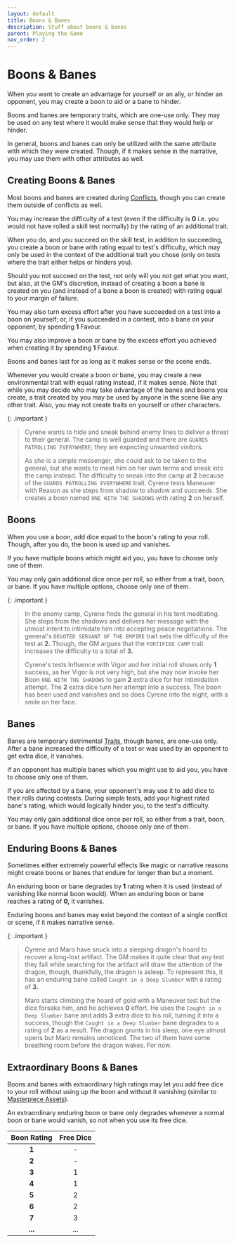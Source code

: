```yaml
---
layout: default
title: Boons & Banes
description: Stuff about boons & banes
parent: Playing the Game
nav_order: 2
---
```


# Boons & Banes

When you want to create an advantage for yourself or an ally, or hinder an opponent, you may create a boon to aid or a bane to hinder.

Boons and banes are temporary traits, which are one-use only. They may be used on any test where it would make sense that they would help or hinder.

In general, boons and banes can only be utilized with the same attribute with which they were created. Though, if it makes sense in the narrative, you may use them with other attributes as well.


## Creating Boons & Banes

Most boons and banes are created during [Conflicts](conflicts#gaining-an-advantage), though you can create them outside of conflicts as well.

You may increase the difficulty of a test (even if the difficulty is **0** i.e. you would not have rolled a skill test normally) by the rating of an additional trait.

When you do, and you succeed on the skill test, in addition to succeeding, you create a boon or bane with rating equal to test's difficulty, which may only be used in the context of the additional trait you chose (only on tests where the trait either helps or hinders you).

Should you not succeed on the test, not only will you not get what you want, but also, at the GM's discretion, instead of creating a boon a bane is created on you (and instead of a bane a boon is created) with rating equal to your margin of failure.

You may also turn excess effort after you have succeeded on a test into a boon on yourself; or, if you succeeded in a contest, into a bane on your opponent, by spending **1** Favour.

You may also improve a boon or bane by the excess effort you achieved when creating it by spending **1** Favour.  

Boons and banes last for as long as it makes sense or the scene ends.

Whenever you would create a boon or bane, you may create a new environmental trait with equal rating instead, if it makes sense. Note that while you may decide who may take advantage of the banes and boons you create, a trait created by you may be used by anyone in the scene like any other trait. Also, you may not create traits on yourself or other characters.

{: .important }
> Cyrene wants to hide and sneak behind enemy lines to deliver a threat to their general. The camp is well guarded and there are `GUARDS PATROLLING EVERYWHERE`; they are expecting unwanted visitors.
> 
> As she is a simple messenger, she could ask to be taken to the general, but she wants to meat him on her own terms and sneak into the camp instead. The difficulty to sneak into the camp at **2** because of the `GUARDS PATROLLING EVERYWHERE` trait. Cyrene tests Maneuver with Reason as she steps from shadow to shadow and succeeds. She creates a boon named `ONE WITH THE SHADOWS` with rating **2** on herself.


## Boons

When you use a boon, add dice equal to the boon's rating to your roll. Though, after you do, the boon is used up and vanishes.

If you have multiple boons which might aid you, you have to choose only one of them.

You may only gain additional dice once per roll, so either from a trait, boon, or bane. If you have multiple options, choose only one of them.

{: .important }
> In the enemy camp, Cyrene finds the general in his tent meditating. She steps from the shadows and delivers her message with the utmost intent to intimidate him into accepting peace negotiations. The general's `DEVOTED SERVANT OF THE EMPIRE` trait sets the difficulty of the test at **2.** Though, the GM argues that the `FORTIFIED CAMP` trait increases the difficulty to a total of **3.**
>
> Cyrene's tests Influence with Vigor and her initial roll shows only **1** success, as her Vigor is not very high, but she may now invoke her Boon `ONE WITH THE SHADOWS` to gain **2** extra dice for her intimidation attempt. The **2** extra dice turn her attempt into a success. The boon has been used and vanishes and so does Cyrene into the night, with a smile on her face.


## Banes

Banes are temporary detrimental [Traits](../characters/traits), though banes, are one-use only. After a bane increased the difficulty of a test or was used by an opponent to get extra dice, it vanishes.

If an opponent has multiple banes which you might use to aid you, you have to choose only one of them.

If you are affected by a bane, your opponent's may use it to add dice to their rolls during contests. During simple tests, add your highest rated bane's rating, which would logically hinder you, to the test's difficulty.

You may only gain additional dice once per roll, so either from a trait, boon, or bane. If you have multiple options, choose only one of them.


## Enduring Boons & Banes

Sometimes either extremely powerful effects like magic or narrative reasons might create boons or banes that endure for longer than but a moment.

An enduring boon or bane degrades by **1** rating when it is used (instead of vanishing like normal boon would). When an enduring boon or bane reaches a rating of **0,** it vanishes.

Enduring boons and banes may exist beyond the context of a single conflict or scene, if it makes narrative sense.

{: .important }
> Cyrene and Maro have snuck into a sleeping dragon's hoard to recover a long-lost artifact. The GM makes it quite clear that any test they fail while searching for the artifact will draw the attention of the dragon, though, thankfully, the dragon is asleep. To represent this, it has an enduring bane called `Caught in a Deep Slumber` with a rating of **3.**
>
> Maro starts climbing the hoard of gold with a Maneuver test but the dice forsake him, and he achieves **0** effort. He uses the `Caught in a Deep Slumber` bane and adds **3** extra dice to his roll, turning it into a success, though the `Caught in a Deep Slumber` bane degrades to a rating of **2** as a result. The dragon grunts in his sleep, one eye almost opens but Maro remains unnoticed. The two of them have some breathing room before the dragon wakes. For now.


## Extraordinary Boons & Banes

Boons and banes with extraordinary high ratings may let you add free dice to your roll without using up the boon and without it vanishing (similar to [Masterpiece Assets](assets#masterpieces)).

An extraordinary enduring boon or bane only degrades whenever a normal boon or bane would vanish, so not when you use its free dice.

| Boon Rating | Free Dice |
|:-----------:|:---------:|
|    **1**    |     -     |
|    **2**    |     -     |
|    **3**    |     1     |
|    **4**    |     1     |
|    **5**    |     2     |
|    **6**    |     2     |
|    **7**    |     3     |
|   **...**   |    ...    |
